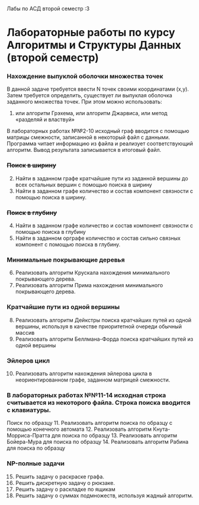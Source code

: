 Лабы по АСД второй семестр
:3
# Лабораторные работы по курсу Алгоритмы и Структуры Данных (второй семестр)

### Нахождение выпуклой оболочки множества точек
В данной задаче требуется ввести N точек своими координатами (x,y). Затем требуется определить, существует ли выпуклая оболочка заданного множества точек. При этом можно использовать:
1.	или алгоритм Грэхема, или алгоритм Джарвиса, или метод «разделяй и властвуй»

В лабораторных работах №№2-10 исходный граф вводится с помощью матрицы смежности, записанной в некоторый файл с данными. Программа читает информацию из файла и реализует соответствующий алгоритм. Вывод результата записывается в итоговый файл.

### ~~Поиск в ширину~~
2. Найти в заданном графе кратчайшие пути из заданной вершины до всех остальных вершин с помощью поиска в ширину
3. Найти в заданном графе количество и состав компонент связности с помощью поиска в ширину.

### ~~Поиск в глубину~~
4.	Найти в заданном графе количество и состав компонент связности с помощью поиска в глубину
5.	Найти в заданном орграфе количество и состав сильно связных компонент с помощью поиска в глубину.

### Минимальные покрывающие деревья
6.	Реализовать алгоритм Крускала нахождения минимального покрывающего дерева.
7.	Реализовать алгоритм Прима нахождения минимального покрывающего дерева.

### Кратчайшие пути из одной вершины
8.	Реализовать алгоритм Дейкстры поиска кратчайших путей из одной вершины, используя в качестве приоритетной очереди обычный массив
9.	Реализовать алгоритм Беллмана-Форда поиска кратчайших путей из одной вершины

### Эйлеров цикл
10.	Реализовать алгоритм нахождения эйлерова цикла в неориентированном графе, заданном матрицей смежности.

### В лабораторных работах №№11-14 исходная строка считывается из некоторого файла. Строка поиска вводится с клавиатуры.
Поиск по образцу
11.	Реализовать алгоритм поиска по образцу с помощью конечного автомата
12.	Реализовать алгоритм Кнута-Морриса-Пратта для поиска по образцу
13.	Реализовать алгоритм Бойера-Мура для поиска по образцу
14.	Реализовать алгоритм Рабина для поиска по образцу

### NP-полные задачи
15.	Решить задачу о раскраске графа.
16.	Решить дискретную задачу о рюкзаке.
17.	Решить задачу о раскладке по ящикам
18.	Решить задачу о суммах подмножеств, используя жадный алгоритм.
